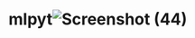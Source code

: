 # mlpyt![Screenshot (44)](https://github.com/rishikesh0192/mlpyt/assets/144056030/7b390251-df10-4c22-b3ec-35c24cd04757)
